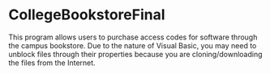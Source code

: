 # CollegeBookstoreFinal
This program allows users to purchase access codes for software through the campus bookstore.
Due to the nature of Visual Basic, you may need to unblock files through their properties
because you are cloning/downloading the files from the Internet.
